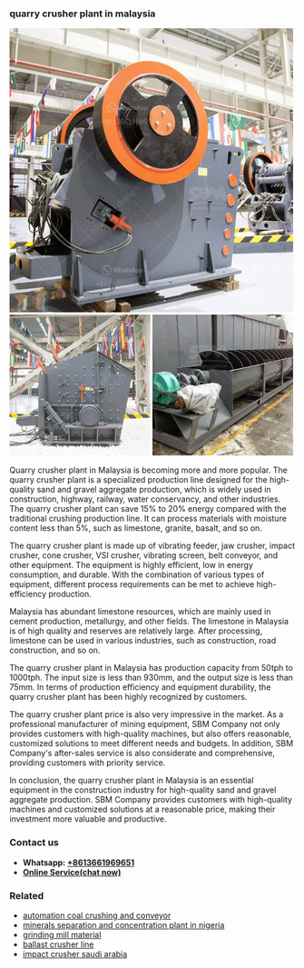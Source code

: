 <h3>quarry crusher plant in malaysia</h3><img src='1704856945.jpg' alt=''><p>Quarry crusher plant in Malaysia is becoming more and more popular. The quarry crusher plant is a specialized production line designed for the high-quality sand and gravel aggregate production, which is widely used in construction, highway, railway, water conservancy, and other industries. The quarry crusher plant can save 15% to 20% energy compared with the traditional crushing production line. It can process materials with moisture content less than 5%, such as limestone, granite, basalt, and so on.</p><p>The quarry crusher plant is made up of vibrating feeder, jaw crusher, impact crusher, cone crusher, VSI crusher, vibrating screen, belt conveyor, and other equipment. The equipment is highly efficient, low in energy consumption, and durable. With the combination of various types of equipment, different process requirements can be met to achieve high-efficiency production.</p><p>Malaysia has abundant limestone resources, which are mainly used in cement production, metallurgy, and other fields. The limestone in Malaysia is of high quality and reserves are relatively large. After processing, limestone can be used in various industries, such as construction, road construction, and so on.</p><p>The quarry crusher plant in Malaysia has production capacity from 50tph to 1000tph. The input size is less than 930mm, and the output size is less than 75mm. In terms of production efficiency and equipment durability, the quarry crusher plant has been highly recognized by customers.</p><p>The quarry crusher plant price is also very impressive in the market. As a professional manufacturer of mining equipment, SBM Company not only provides customers with high-quality machines, but also offers reasonable, customized solutions to meet different needs and budgets. In addition, SBM Company's after-sales service is also considerate and comprehensive, providing customers with priority service.</p><p>In conclusion, the quarry crusher plant in Malaysia is an essential equipment in the construction industry for high-quality sand and gravel aggregate production. SBM Company provides customers with high-quality machines and customized solutions at a reasonable price, making their investment more valuable and productive.</p><h3>Contact us</h3><ul><li><strong>Whatsapp:&nbsp;<a href="https://wa.me/8613661969651">+8613661969651</a></strong></li><li><a href="https://swt.shibang-china.com/?git&amp;zhl&amp;quarry crusher plant in malaysia"><strong>Online Service(chat now)</strong></a></li></ul><h3>Related</h3><ul><li><a href='automation coal crushing and conveyor.md'>automation coal crushing and conveyor</a></li><li><a href='minerals separation and concentration plant in nigeria.md'>minerals separation and concentration plant in nigeria</a></li><li><a href='grinding mill material.md'>grinding mill material</a></li><li><a href='ballast crusher line.md'>ballast crusher line</a></li><li><a href='impact crusher saudi arabia.md'>impact crusher saudi arabia</a></li></ul>